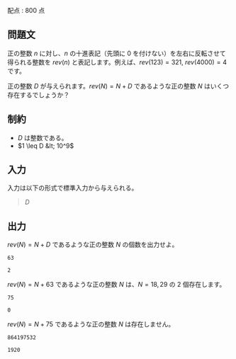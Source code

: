 配点 : $800$ 点

## 問題文

正の整数 $n$ に対し、$n$ の十進表記（先頭に $0$ を付けない）を左右に反転させて得られる整数を $rev(n)$ と表記します。例えば、$rev(123) = 321$, $rev(4000) = 4$ です。

正の整数 $D$ が与えられます。$rev(N) = N + D$ であるような正の整数 $N$ はいくつ存在するでしょうか？

## 制約

- $D$ は整数である。
- $1 \leq D &lt; 10^9$

## 入力

入力は以下の形式で標準入力から与えられる。

> $D$

## 出力

$rev(N) = N + D$ であるような正の整数 $N$ の個数を出力せよ。

```input1
63
```

```output1
2
```

$rev(N) = N + 63$ であるような正の整数 $N$ は、$N = 18, 29$ の $2$ 個存在します。

```input2
75
```

```output2
0
```

$rev(N) = N + 75$ であるような正の整数 $N$ は存在しません。

```input3
864197532
```

```output3
1920
```